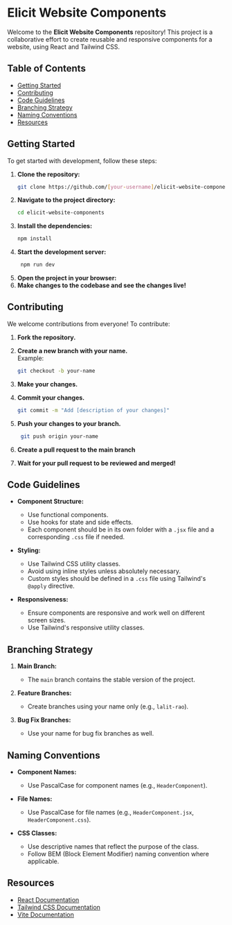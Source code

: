 # Elicit Website Components

Welcome to the **Elicit Website Components** repository! This project is a collaborative effort to create reusable and responsive components for a website, using React and Tailwind CSS.

## Table of Contents
- [Getting Started](#getting-started)
- [Contributing](#contributing)
- [Code Guidelines](#code-guidelines)
- [Branching Strategy](#branching-strategy)
- [Naming Conventions](#naming-conventions)
- [Resources](#resources)

## Getting Started

To get started with development, follow these steps:

1. **Clone the repository:**
   ```bash
   git clone https://github.com/[your-username]/elicit-website-components.git

2. **Navigate to the project directory:**
   ```bash
   cd elicit-website-components

3. **Install the dependencies:**
   ```bash
   npm install
   
4. **Start the development server:**
   ```bash
    npm run dev
   
5. **Open the project in your browser:**
6. **Make changes to the codebase and see the changes live!**

## Contributing

We welcome contributions from everyone! To contribute:

1. **Fork the repository.**

2. **Create a new branch with your name.**  
   Example:  
   ```bash
   git checkout -b your-name

3. **Make your changes.**
4. **Commit your changes.**
   ```bash
   git commit -m "Add [description of your changes]"

5. **Push your changes to your branch.**
   ```bash
    git push origin your-name

6. **Create a pull request to the main branch**
7. **Wait for your pull request to be reviewed and merged!**

## Code Guidelines

- **Component Structure:**
  - Use functional components.
  - Use hooks for state and side effects.
  - Each component should be in its own folder with a `.jsx` file and a corresponding `.css` file if needed.

- **Styling:**
  - Use Tailwind CSS utility classes.
  - Avoid using inline styles unless absolutely necessary.
  - Custom styles should be defined in a `.css` file using Tailwind's `@apply` directive.

- **Responsiveness:**
  - Ensure components are responsive and work well on different screen sizes.
  - Use Tailwind's responsive utility classes.

## Branching Strategy

1. **Main Branch:**
   - The `main` branch contains the stable version of the project.

2. **Feature Branches:**
   - Create branches using your name only (e.g., `lalit-rao`).

3. **Bug Fix Branches:**
   - Use your name for bug fix branches as well.

## Naming Conventions

- **Component Names:**
  - Use PascalCase for component names (e.g., `HeaderComponent`).

- **File Names:**
  - Use PascalCase for file names (e.g., `HeaderComponent.jsx`, `HeaderComponent.css`).

- **CSS Classes:**
  - Use descriptive names that reflect the purpose of the class.
  - Follow BEM (Block Element Modifier) naming convention where applicable.

## Resources

- [React Documentation](https://react.dev/)
- [Tailwind CSS Documentation](https://tailwindcss.com/docs)
- [Vite Documentation](https://vitejs.dev/guide/)
